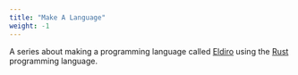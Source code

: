```yaml
---
title: "Make A Language"
weight: -1
---
```


A series about making a programming language called [Eldiro](https://github.com/lunacookies/eldiro) using the [Rust](https://rust-lang.org) programming language.
